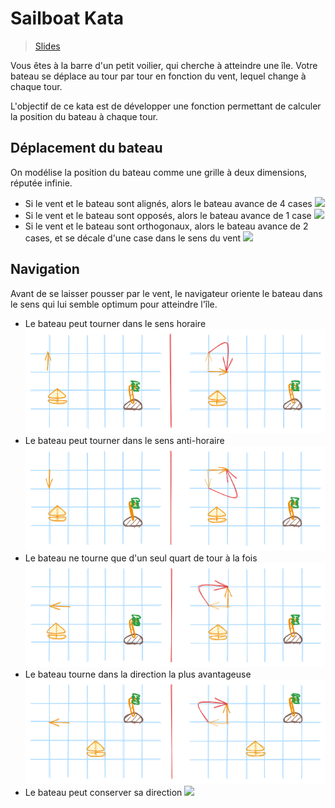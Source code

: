 # Sailboat Kata

> [Slides](slides.md)

Vous êtes à la barre d'un petit voilier, qui cherche à atteindre une île. Votre bateau se déplace au tour par tour en fonction du vent, lequel change à chaque tour.

L'objectif de ce kata est de développer une fonction permettant de calculer la position du bateau à chaque tour.


## Déplacement du bateau

On modélise la position du bateau comme une grille à deux dimensions, réputée infinie.

- Si le vent et le bateau sont alignés, alors le bateau avance de 4 cases
  ![](../../assets/images/katas/sailboat/sailboat-kata-examples-déplacement-alignes.png)
-  Si le vent et le bateau sont opposés, alors le bateau avance de 1 case
  ![](../../assets/images/katas/sailboat/sailboat-kata-examples-déplacement-opposes.png)
- Si le vent et le bateau sont orthogonaux, alors le bateau avance de 2 cases, et se décale d'une case dans le sens du vent
  ![](../../assets/images/katas/sailboat/sailboat-kata-examples-déplacement-orthogonaux.png)

## Navigation

Avant de se laisser pousser par le vent, le navigateur oriente le bateau dans le sens qui lui semble optimum pour atteindre l'île.

- Le bateau peut tourner dans le sens horaire
  ![](../../assets/images/katas/sailboat/sailboat-kata-examples-orientation-sens-anti-horaire.png)
- Le bateau peut tourner dans le sens anti-horaire
  ![](../../assets/images/katas/sailboat/sailboat-kata-examples-orientation-sens-horaire.png)
- Le bateau ne tourne que d'un seul quart de tour à la fois
  ![](../../assets/images/katas/sailboat/sailboat-kata-examples-orientation-un-seul-quart.png)
- Le bateau tourne dans la direction la plus avantageuse
  ![](../../assets/images/katas/sailboat/sailboat-kata-examples-orientation-plus-avantageuse.png)
- Le bateau peut conserver sa direction
  ![](../../assets/images/katas/sailboat/sailboat-kata-examples-orientation-conservée.png)